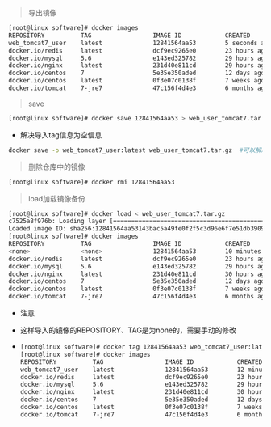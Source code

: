> 导出镜像

```sh
[root@linux software]# docker images
REPOSITORY          TAG                 IMAGE ID            CREATED             SIZE
web_tomcat7_user    latest              12841564aa53        5 seconds ago       830 MB
docker.io/redis     latest              dcf9ec9265e0        23 hours ago        98.2 MB
docker.io/mysql     5.6                 e143ed325782        29 hours ago        302 MB
docker.io/nginx     latest              231d40e811cd        29 hours ago        126 MB
docker.io/centos    7                   5e35e350aded        12 days ago         203 MB
docker.io/centos    latest              0f3e07c0138f        7 weeks ago         220 MB
docker.io/tomcat    7-jre7              47c156f4d4e3        6 months ago        359 MB

```



> save

```sh
[root@linux software]# docker save 12841564aa53 > web_user_tomcat7.tar.gz
```

* 解决导入tag信息为空信息

```sh
docker save -o web_tomcat7_user:latest web_user_tomcat7.tar.gz  #可以解决tag为空问题 
```

> 删除仓库中的镜像

```sh
[root@linux software]# docker rmi 12841564aa53
```

> load加载镜像备份

```sh
[root@linux software]# docker load < web_user_tomcat7.tar.gz
c7525a8f976b: Loading layer [==================================================>] 614.3 MB/614.3 MB
Loaded image ID: sha256:12841564aa53143bac5a49fe0f2f5c3d96e6f7e51db3909402aca15345486af9
[root@linux software]# docker images
REPOSITORY          TAG                 IMAGE ID            CREATED             SIZE
<none>              <none>              12841564aa53        10 minutes ago      830 MB
docker.io/redis     latest              dcf9ec9265e0        23 hours ago        98.2 MB
docker.io/mysql     5.6                 e143ed325782        29 hours ago        302 MB
docker.io/nginx     latest              231d40e811cd        30 hours ago        126 MB
docker.io/centos    7                   5e35e350aded        12 days ago         203 MB
docker.io/centos    latest              0f3e07c0138f        7 weeks ago         220 MB
docker.io/tomcat    7-jre7              47c156f4d4e3        6 months ago        359 MB
```

* 注意

* 这样导入的镜像的REPOSITORY、TAG是为none的，需要手动的修改

* ```sh
  [root@linux software]# docker tag 12841564aa53 web_tomcat7_user:latest
  [root@linux software]# docker images
  REPOSITORY          TAG                 IMAGE ID            CREATED             SIZE
  web_tomcat7_user    latest              12841564aa53        12 minutes ago      830 MB
  docker.io/redis     latest              dcf9ec9265e0        23 hours ago        98.2 MB
  docker.io/mysql     5.6                 e143ed325782        29 hours ago        302 MB
  docker.io/nginx     latest              231d40e811cd        30 hours ago        126 MB
  docker.io/centos    7                   5e35e350aded        12 days ago         203 MB
  docker.io/centos    latest              0f3e07c0138f        7 weeks ago         220 MB
  docker.io/tomcat    7-jre7              47c156f4d4e3        6 months ago        359 MB
  ```

